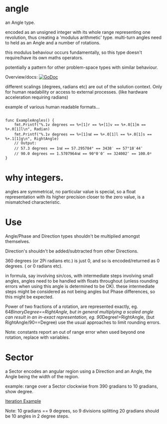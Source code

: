 # angle

an Angle type. 

encoded as an unsigned integer with its whole range representing one revolution, thus creating a 'modulus arithmetic' type. multi-turn angles need to held as an Angle and a number of rotations.

this modulus behaviour occurs fundamentally, so this type doesn't require/have its own maths operators.

potentially a pattern for other problem-space types with similar behaviour.

Overview/docs: [![GoDoc](https://godoc.org/github.com/splace/angle?status.svg)](https://godoc.org/github.com/splace/angle)

different scalings (degrees, radians etc) are out of the solution context. Only for human readability or access to external processes. (like hardware acceleration requiring radians)

example of various human readable formats...

``` golang

func ExampleAngles() {
	fmt.Printf("%.1v degrees == %+[1]r == %+[1]v == %+.0[1]m == %+.0[1]l\n", Radian)
	fmt.Printf("%.1v degrees == %+[1]㎭ == %+.0[1]l == %+.0[1]s == %+.1[1]g\n", RightAngle)
	// Output:
	// 57.3 degrees == 1㎭ == 57.295784° == 3438′ == 57°18′44″
	// 90.0 degrees == 1.5707964㎭ == 90°0′0″ == 324002″ == 100.0ᵍ
}
```

# why integers.

angles are symmetrical, no particular value is special, so a float representation with its higher precision closer to the zero value, is a mismatched characteristic.

# Use

Angle/Phase and Direction types shouldn't be multiplied amongst themselves.

Direction's shouldn't be added/subtracted from other Directions.

360 degrees (or 2Pi radians etc.) is just 0, and so is encoded/returned as 0 degrees. ( or 0 radians etc).

in formula, say involving sin/cos, with intermediate steps involving small angles, angles need to be handled with floats throughout (unless rounding errors when using this angle is determined to be OK). these intermediate steps might be considered as not being angles but Phase differences, so this might be expected. 


Power of two fractions of a rotation, are represented exactly, eg. 64*BinaryDegree==RightAngle, but in general multiplying a scaled angle can result in an in-exact representation, eg. 90*Degree!=RightAngle, (but RightAngle/90==Degree) use the usual approaches to limit rounding errors.

Note: constants report an out of range error when used beyond one rotation, replace with variables.

# Sector

a Sector encodes an angular region using a Direction and an Angle, the Angle being the width of the region.

example: range over a Sector clockwise from 390 gradians to 10 gradians, show degree.

[Iteration Example](https://go.dev/play/p/j30uc46iTBb)

Note: 10 gradians == 9 degrees, so 9 divisions splitting 20 gradians should be 10 angles in 2 degree steps.



